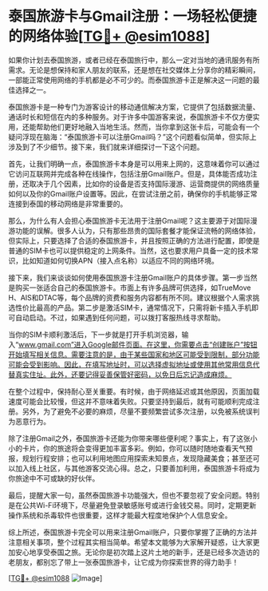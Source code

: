 # 泰国旅游卡与Gmail注册：一场轻松便捷的网络体验[[TG💪+ @esim1088](https://t.me/s/esim1088)]

如果你计划去泰国旅游，或者已经在泰国旅行中，那么一定对当地的通讯服务有所需求。无论是想保持和家人朋友的联系，还是想在社交媒体上分享你的精彩瞬间，一部能正常使用网络的手机都是必不可少的。而泰国旅游卡正是解决这一问题的最佳选择之一。

泰国旅游卡是一种专门为游客设计的移动通信解决方案，它提供了包括数据流量、通话时长和短信在内的多种服务。对于许多中国游客来说，泰国旅游卡不仅方便实用，还能帮助他们更好地融入当地生活。然而，当你拿到这张卡后，可能会有一个疑问浮现在脑海：“泰国旅游卡可以注册Gmail吗？”这个问题看似简单，但实际上涉及到了不少细节。接下来，我们就来详细探讨一下这个问题。

首先，让我们明确一点，泰国旅游卡本身是可以用来上网的，这意味着你可以通过它访问互联网并完成各种在线操作，包括注册Gmail账户。但是，具体能否成功注册，还取决于几个因素，比如你的设备是否支持国际漫游、运营商提供的网络质量如何以及你的Gmail账户设置等。因此，在尝试注册之前，确保你的手机能够正常连接到泰国的移动网络是非常重要的。

那么，为什么有人会担心泰国旅游卡无法用于注册Gmail呢？这主要源于对国际漫游功能的误解。很多人认为，只有那些昂贵的国际套餐才能保证流畅的网络体验，但实际上，只要选择了合适的泰国旅游卡，并且按照正确的方法进行配置，即使是普通的SIM卡也可以提供稳定的上网条件。当然，这也要求用户具备一定的技术常识，比如知道如何切换APN（接入点名称）以适应不同的网络环境。

接下来，我们来谈谈如何使用泰国旅游卡注册Gmail账户的具体步骤。第一步当然是购买一张适合自己的泰国旅游卡。市面上有许多品牌可供选择，如TrueMove H、AIS和DTAC等，每个品牌的资费和服务内容都有所不同。建议根据个人需求挑选性价比最高的产品。第二步是激活SIM卡，通常情况下，只需将新卡插入手机即可自动启动。不过，如果遇到任何问题，可以拨打客服热线寻求帮助。

当你的SIM卡顺利激活后，下一步就是打开手机浏览器，输入“www.gmail.com”进入Google邮件页面。在这里，你需要点击“创建账户”按钮开始填写相关信息。需要注意的是，由于某些国家和地区可能受到限制，部分功能可能会受到影响。因此，在填写地址时，可以选择虚拟地址或使用其他常用信息代替真实住址。此外，还要记得妥善保管好密码，以免日后忘记造成麻烦。

在整个过程中，保持耐心至关重要。有时候，由于网络延迟或其他原因，页面加载速度可能会比较慢，但这并不意味着失败。只要坚持到最后，就有可能顺利完成注册。另外，为了避免不必要的麻烦，尽量不要频繁尝试多次注册，以免被系统误判为恶意行为。

除了注册Gmail之外，泰国旅游卡还能为你带来哪些便利呢？事实上，有了这张小小的卡片，你的旅途将会变得更加丰富多彩。例如，你可以随时随地查看天气预报，规划行程安排；也可以利用地图应用探索未知景点，发现隐藏美食；甚至还可以加入线上社区，与其他游客交流心得。总之，只要善加利用，泰国旅游卡将成为你旅途中不可或缺的好伙伴。

最后，提醒大家一句，虽然泰国旅游卡功能强大，但也不要忽视了安全问题。特别是在公共Wi-Fi环境下，尽量避免登录敏感账号或进行金钱交易。同时，定期更新操作系统和杀毒软件也很重要，这样才能最大程度地保护个人信息安全。

综上所述，泰国旅游卡完全可以用来注册Gmail账户，只要你掌握了正确的方法并注意相关事项，整个过程其实相当简单。希望本文能够为大家解开疑惑，让大家更加安心地享受泰国之旅。无论你是初次踏上这片土地的新手，还是已经多次造访的老朋友，都别忘了带上一张泰国旅游卡，让它成为你探索世界的得力助手！

[[TG💪+ @esim1088](https://t.me/s/esim1088) ![Image](https://i.postimg.cc/4NQfJmqS/Snipaste-2025-05-13-00-14-12.png)]